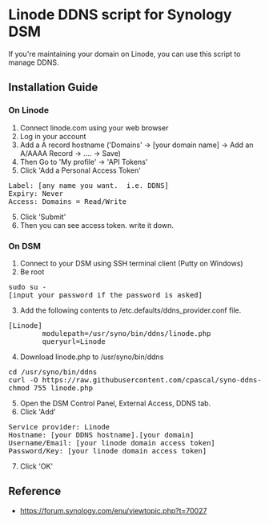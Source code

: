 # Linode DDNS script for Synology DSM

If you're maintaining your domain on Linode, you can use this script to manage DDNS.

## Installation Guide

### On Linode
1. Connect linode.com using your web browser
2. Log in your account
3. Add a A record hostname ('Domains' -> [your domain name] -> Add an A/AAAA Record -> .... -> Save)
3. Then Go to 'My profile' -> 'API Tokens'
4. Click 'Add a Personal Access Token'
<pre>
Label: [any name you want.  i.e. DDNS]
Expiry: Never
Access: Domains = Read/Write
</pre>
5. Click 'Submit'
6. Then you can see access token. write it down.

### On DSM
1. Connect to your DSM using SSH terminal client (Putty on Windows)
2. Be root
<pre>
sudo su -
[input your password if the password is asked]
</pre>
3. Add the following contents to /etc.defaults/ddns_provider.conf file.
<pre>
[Linode]
        modulepath=/usr/syno/bin/ddns/linode.php
        queryurl=Linode
</pre>
4. Download linode.php to /usr/syno/bin/ddns
<pre>
cd /usr/syno/bin/ddns
curl -O https://raw.githubusercontent.com/cpascal/syno-ddns-linode/master/linode.php
chmod 755 linode.php
</pre>
5. Open the DSM Control Panel, External Access, DDNS tab.
6. Click 'Add'
<pre>
Service provider: Linode
Hostname: [your DDNS hostname].[your domain]
Username/Email: [your linode domain access token]
Password/Key: [your linode domain access token]
</pre>
7. Click 'OK'

## Reference
* https://forum.synology.com/enu/viewtopic.php?t=70027
